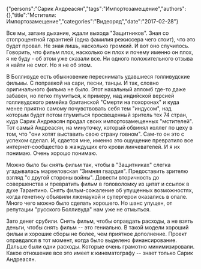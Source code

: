 {"persons":"Сарик Андреасян","tags":"Импортозамещение","authors":{},"title":"Мстители: Импортозамещение","categories":"Видеоряд","date":"2017-02-28"}

Все мы, затаив дыхание, ждали выхода "Защитников". Зная со стопроцентной гарантией (одна фамилия режиссера чего стоит), что это будет провал. Не зная лишь, насколько громкий. И вот оно случилось. Говорить, что фильм плох, насколько он плох и почему именно он плох, я не буду - об этом уже сказали все. Ни одного положительного отзыва я найти не смог. Но я не об этом.

В Болливуде есть обыкновение переснимать удавшиеся голливудские фильмы. С поправкой на сари, песни, танцы. И так, словно оригинального фильма не было. Этот нахальный апломб где-то даже забавен, но легко глумиться, к примеру, над индийской версией голливудского ремейка британской "Смерти на похоронах" и куда менее приятно самому почувствовать себя тем "индусом", над которым будет потом глумиться просвещенный зритель тех 74 стран, куда Сарик Андреасян продал своих импортозамещенных "мстителей". Тот самый Андреасян, на минуточку, который обвинял коллег по цеху в том, что "они хотят выставить свою страну говном". Сам-то он это с успехом сделал. И, сдается мне, именно это ощущение превратило все интернет-сообщество в жаждущих его крови линчевателей. И я их понимаю. Очень хорошо понимаю.

Можно было бы снять фильм так, чтобы в "Защитниках" слегка угадывалась марвеловская "Зимняя гвардия". Предоставить зрителю взгляд "с другой стороны войны". Довести вторичность до совершенства и превратить фильм в головоломку из цитат и ссылок в духе Тарантино. Снять фильм-сожаление об упущенных возможностях, когда генетику объявили лженаукой и супергерои оказались в опале. Много чего можно было сделать хорошего. Но шанс упущен, от репутации "русского Болливуда" нам уже не отмыться.

Зато денег срубили. Снять фильм, чтобы оправдать расходы, а не взять деньги, чтобы снять фильм -- это гениально. В такой модели хороший фильм и хорошие сборы не более, чем приятное дополнение. Проект оправдался в тот момент, когда было выделено финансирование. Дальше были одни расходы. Которые очень грамотно минимизировали. Какое отношение все это имеет к кинематографу -- знает только Сарик Андреасян.
